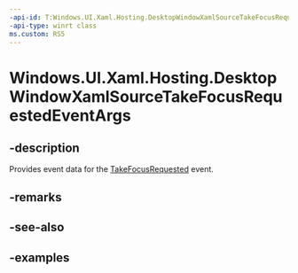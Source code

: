 ```yaml
---
-api-id: T:Windows.UI.Xaml.Hosting.DesktopWindowXamlSourceTakeFocusRequestedEventArgs
-api-type: winrt class
ms.custom: RS5
---
```


<!-- Class syntax.
public class DesktopWindowXamlSourceTakeFocusRequestedEventArgs
-->

# Windows.UI.Xaml.Hosting.DesktopWindowXamlSourceTakeFocusRequestedEventArgs

## -description
Provides event data for the [TakeFocusRequested](desktopwindowxamlsource_takefocusrequested.md) event. 


## -remarks

## -see-also

## -examples
